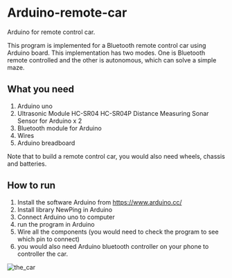 # Arduino-remote-car

Arduino for remote control car. 

This program is implemented for a Bluetooth remote control car using Arduino board. 
This implementation has two modes. One is Bluetooth remote controlled and the other is autonomous, which can solve a simple maze.

## What you need
1. Arduino uno
2. Ultrasonic Module HC-SR04 HC-SR04P Distance Measuring Sonar Sensor for Arduino x 2
3. Bluetooth module for Arduino
4. Wires
5. Arduino breadboard

Note that to build a remote control car, you would also need wheels, chassis and batteries. 

## How to run
1. Install the software Arduino from https://www.arduino.cc/
2. Install library NewPing in Arduino
3. Connect Arduino uno to computer
4. run the program in Arduino
5. Wire all the components (you would need to check the program to see which pin to connect)
6. you would also need Arduino bluetooth controller on your phone to controller the car. 

![the_car](https://i.imgur.com/lA6nnZg.jpg)
